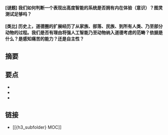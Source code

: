 #### [谜题] 我们如何判断一个表现出高度智能的系统是否拥有内在体验（意识）？图灵测试足够吗？


#### [类比] 历史上，道德圈的扩展经历了从家族、部落、民族、到所有人类、乃至部分动物的过程。我们是否有理由将强人工智能乃至动物纳入道德考虑的范畴？依据是什么？是感知痛苦的能力？还是自主性？


## 摘要


## 要点

- 
- 
- 

## 链接

- [[{h3_subfolder} MOC]]
